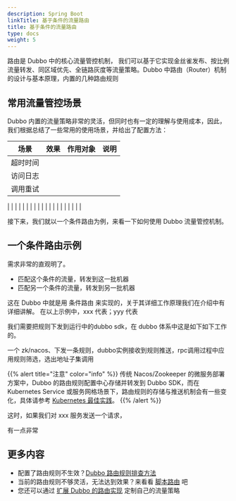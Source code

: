 ```yaml
---
description: Spring Boot
linkTitle: 基于条件的流量路由
title: 基于条件的流量路由
type: docs
weight: 5
---
```


路由是 Dubbo 中的核心流量管控机制， 我们可以基于它实现金丝雀发布、按比例流量转发、同区域优先、全链路灰度等流量策略。Dubbo 中路由（Router）机制的设计与基本原理，内置的几种路由规则


## 常用流量管控场景
Dubbo 内置的流量策略非常的灵活，但同时也有一定的理解与使用成本，因此，我们根据总结了一些常用的使用场景，并给出了配置方法：

| **场景** | **效果** | **作用对象** | **说明** |
| --- | --- | --- | --- |
| 超时时间 |  |  |  |
| 访问日志 |  |  |  |
| 调用重试 |  |  |  |
|
 |  |  |  |
|  |  |  |  |
|  |  |  |  |
|  |  |  |  |


接下来，我们就以一个条件路由为例，来看一下如何使用 Dubbo 流量管控机制。
## 一个条件路由示例
需求非常的直观明了。

- 匹配这个条件的流量，转发到这一批机器
- 匹配另一个条件的流量，转发到另一批机器

<!-- Image placeholder: 画一张流量匹配和转发的图 -->

这在 Dubbo 中就是用 条件路由 来实现的，关于其详细工作原理我们在介绍中有详细讲解。
在以上示例中，xxx 代表；yyy 代表

我们需要把规则下发到运行中的dubbo sdk，在 dubbo 体系中这是如下如下工作的。

<!-- Image placeholder: 路由规则的分发与生效原理图 -->

一个 zk/nacos、下发一条规则，dubbo实例接收到规则推送，rpc调用过程中应用规则筛选，选出地址子集调用

{{% alert title="注意" color="info" %}}
传统 Nacos/Zookeeper 的微服务部署方案中，Dubbo 的路由规则配置中心存储并转发到 Dubbo SDK，而在 Kubernetes Service 或服务网格场景下，路由规则的存储与推送机制会有一些变化，具体请参考 [Kubernetes 最佳实践]()。
{{% /alert %}}

这时，如果我们对 xxx 服务发送一个请求，

有一点非常

## 更多内容
- 配置了路由规则不生效？[Dubbo 路由规则排查方法]()
- 当前的路由规则不够灵活，无法达到效果？来看看 [脚本路由]() 吧
- 您还可以通过 [扩展 Dubbo 的路由实现]() 定制自己的流量策略
